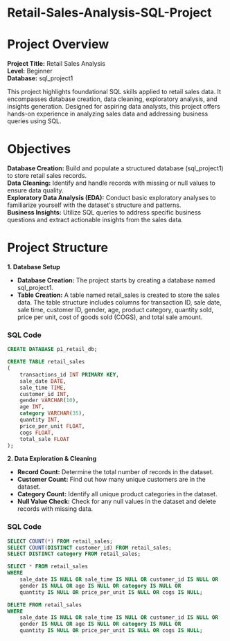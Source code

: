 # Retail-Sales-Analysis-SQL-Project
# Project Overview

**Project Title:** Retail Sales Analysis  
**Level:** Beginner  
**Database:** sql_project1

This project highlights foundational SQL skills applied to retail sales data. It encompasses database creation, data cleaning, exploratory analysis, and insights generation. Designed for aspiring data analysts, this project offers hands-on experience in analyzing sales data and addressing business queries using SQL.

# Objectives

**Database Creation:** Build and populate a structured database (sql_project1) to store retail sales records.  
**Data Cleaning:** Identify and handle records with missing or null values to ensure data quality.  
**Exploratory Data Analysis (EDA):** Conduct basic exploratory analyses to familiarize yourself with the dataset's structure and patterns.  
**Business Insights:** Utilize SQL queries to address specific business questions and extract actionable insights from the sales data.  

# Project Structure

**1. Database Setup**

- **Database Creation:** The project starts by creating a database named sql_project1.  
- **Table Creation:** A table named retail_sales is created to store the sales data. The table structure includes columns for transaction ID, sale date, sale time, customer ID, gender, age, product category, quantity sold, price per unit, cost of goods sold (COGS), and total sale amount.

### SQL Code

```sql
CREATE DATABASE p1_retail_db;

CREATE TABLE retail_sales
(
    transactions_id INT PRIMARY KEY,
    sale_date DATE,	
    sale_time TIME,
    customer_id INT,	
    gender VARCHAR(10),
    age INT,
    category VARCHAR(35),
    quantity INT,
    price_per_unit FLOAT,	
    cogs FLOAT,
    total_sale FLOAT
);
```
**2. Data Exploration & Cleaning**

- **Record Count:** Determine the total number of records in the dataset.
- **Customer Count:** Find out how many unique customers are in the dataset.
- **Category Count:** Identify all unique product categories in the dataset.
- **Null Value Check:** Check for any null values in the dataset and delete records with missing data.

### SQL Code

```sql
SELECT COUNT(*) FROM retail_sales;
SELECT COUNT(DISTINCT customer_id) FROM retail_sales;
SELECT DISTINCT category FROM retail_sales;

SELECT * FROM retail_sales
WHERE 
    sale_date IS NULL OR sale_time IS NULL OR customer_id IS NULL OR 
    gender IS NULL OR age IS NULL OR category IS NULL OR 
    quantity IS NULL OR price_per_unit IS NULL OR cogs IS NULL;

DELETE FROM retail_sales
WHERE 
    sale_date IS NULL OR sale_time IS NULL OR customer_id IS NULL OR 
    gender IS NULL OR age IS NULL OR category IS NULL OR 
    quantity IS NULL OR price_per_unit IS NULL OR cogs IS NULL;
```
